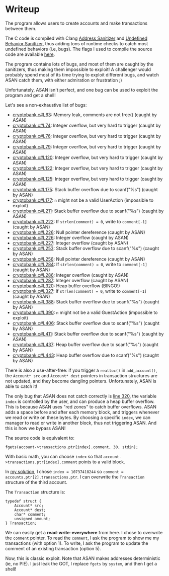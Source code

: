 # Writeup

The program allows users to create accounts and make transactions between them.

The C code is compiled with Clang [Address Sanitizer](https://clang.llvm.org/docs/AddressSanitizer.html) and [Undefined Behavior Sanitizer](https://clang.llvm.org/docs/UndefinedBehaviorSanitizer.html), thus adding tons of runtime checks to catch most undefined behaviors (i.e, bugs). The flags I used to compile the source code are available [here](../Dockerfile#L19).

The program contains lots of bugs, and most of them are caught by the sanitizers, thus making them impossible to exploit! A challenger would probably spend most of its time trying to exploit different bugs, and watch ASAN catch them, with either admiration or frustration ;)

Unfortunately, ASAN isn't perfect, and one bug can be used to exploit the program and get a shell!

Let's see a non-exhaustive list of bugs:
* [cryptobank.c#L63](../src/cryptobank.c#L63): Memory leak, comments are not free() (caught by ASAN)
* [cryptobank.c#L74](../src/cryptobank.c#L74): Integer overflow, but very hard to trigger (caught by ASAN)
* [cryptobank.c#L76](../src/cryptobank.c#L76): Integer overflow, but very hard to trigger (caught by ASAN)
* [cryptobank.c#L79](../src/cryptobank.c#L79): Integer overflow, but very hard to trigger (caught by ASAN)
* [cryptobank.c#L120](../src/cryptobank.c#L120): Integer overflow, but very hard to trigger (caught by ASAN)
* [cryptobank.c#L122](../src/cryptobank.c#L122): Integer overflow, but very hard to trigger (caught by ASAN)
* [cryptobank.c#L125](../src/cryptobank.c#L125): Integer overflow, but very hard to trigger (caught by ASAN)
* [cryptobank.c#L175](../src/cryptobank.c#L175): Stack buffer overflow due to scanf("%s") (caught by ASAN)
* [cryptobank.c#L177](../src/cryptobank.c#L177): `n` might not be a valid UserAction (impossible to exploit)
* [cryptobank.c#L211](../src/cryptobank.c#L211): Stack buffer overflow due to scanf("%s") (caught by ASAN)
* [cryptobank.c#L222](../src/cryptobank.c#L222): If `strlen(comment) = 0`, write to `comment[-1]` (caught by ASAN)
* [cryptobank.c#L226](../src/cryptobank.c#L226): Null pointer dereference (caught by ASAN)
* [cryptobank.c#L226](../src/cryptobank.c#L226): Integer overflow (caught by ASAN)
* [cryptobank.c#L227](../src/cryptobank.c#L227): Integer overflow (caught by ASAN)
* [cryptobank.c#L253](../src/cryptobank.c#L253): Stack buffer overflow due to scanf("%s") (caught by ASAN)
* [cryptobank.c#L256](../src/cryptobank.c#L256): Null pointer dereference (caught by ASAN)
* [cryptobank.c#L284](../src/cryptobank.c#L284): If `strlen(comment) = 0`, write to `comment[-1]` (caught by ASAN)
* [cryptobank.c#L286](../src/cryptobank.c#L286): Integer overflow (caught by ASAN)
* [cryptobank.c#L287](../src/cryptobank.c#L287): Integer overflow (caught by ASAN)
* [cryptobank.c#L320](../src/cryptobank.c#L320): Heap buffer overflow (BINGO!)
* [cryptobank.c#L327](../src/cryptobank.c#L327): If `strlen(comment) = 0`, write to `comment[-1]` (caught by ASAN)
* [cryptobank.c#L388](../src/cryptobank.c#L388): Stack buffer overflow due to scanf("%s") (caught by ASAN)
* [cryptobank.c#L390](../src/cryptobank.c#L390): `n` might not be a valid GuestAction (impossible to exploit)
* [cryptobank.c#L406](../src/cryptobank.c#L406): Stack buffer overflow due to scanf("%s") (caught by ASAN)
* [cryptobank.c#L411](../src/cryptobank.c#L411): Stack buffer overflow due to scanf("%s") (caught by ASAN)
* [cryptobank.c#L437](../src/cryptobank.c#L437): Heap buffer overflow due to scanf("%s") (caught by ASAN)
* [cryptobank.c#L443](../src/cryptobank.c#L443): Heap buffer overflow due to scanf("%s") (caught by ASAN)

There is also a use-after-free: if you trigger a `realloc()` in `add_account()`, the `Account* src` and `Account* dest` pointers in transaction structures are not updated, and they become dangling pointers. Unfortunately, ASAN is able to catch it!

The only bug that ASAN does not catch correctly is [line 320](../src/cryptobank.c#L320), the variable `index` is controlled by the user, and can produce a heap buffer overflow. This is because ASAN uses "red zones" to catch buffer overflows. ASAN adds a space before and after each memory block, and triggers whenever we read or write on these bytes. By choosing a specific `index`, we can manager to read or write in another block, thus not triggering ASAN. And this is how we bypass ASAN!

The source code is equivalent to:
```
fgets(account->transactions.ptr[index].comment, 30, stdin);
```

With basic math, you can choose `index` so that `account->transactions.ptr[index].comment` points to a valid block.

In [my solution](exploit.py), I chose `index = 10737418244` so `comment = accounts.ptr[2].transactions.ptr`. I can overwrite the `Transaction` structure of the third account.

The `Transaction` structure is:
```
typedef struct {
    Account* src;
    Account* dest;
    char* comment;
    unsigned amount;
} Transaction;
```

We can easily get a **read-write-everywhere** from here. I chose to overwrite the `comment` pointer. To read the `comment`, I ask the program to show me my transactions (with option 1). To write, I ask the program to update the comment of an existing transaction (option 5).

Now, this is classic exploit. Note that ASAN makes addresses deterministic (ie, no PIE). I just leak the GOT, I replace `fgets` by `system`, and then I get a shell!
